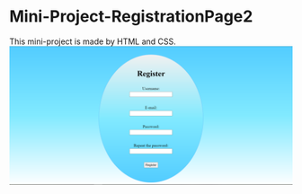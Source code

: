 # Mini-Project-RegistrationPage2
This mini-project is made by HTML and CSS.
![This is an image](https://github.com/PAIREN1383/Mini-Project-RegistrationPage2/blob/main/Registration%20page2%20img.PNG)
